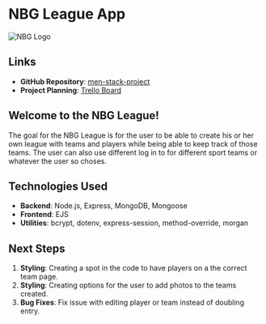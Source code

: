 # NBG League App
![NBG Logo](https://www.github.com</public/images/cat.png>)

## Links
- **GitHub Repository**: [men-stack-project](https://github.com/JustMe2-wq/men-stack-project.git)
- **Project Planning**: [Trello Board](https://trello.com/b/XzjGHx9m/men-stack-project)

## Welcome to the NBG League!
The goal for the NBG League is for the user to be able to create his or her own league with teams and players while being able to keep track of those teams. The user can also use different log in to for different sport teams or whatever the user so choses.</h3>

## Technologies Used
- **Backend**: Node.js, Express, MongoDB, Mongoose
- **Frontend**: EJS
- **Utilities**: bcrypt, dotenv, express-session, method-override, morgan

## Next Steps
1. **Styling**: Creating a spot in the code to have players on a the correct team page.
2. **Styling**: Creating options for the user to add photos to the teams created.
3. **Bug Fixes**: Fix issue with editing player or team instead of doubling entry.